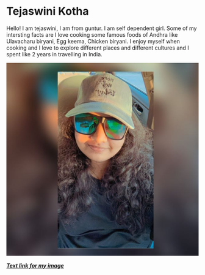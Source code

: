 # Tejaswini Kotha
Hello! I am tejaswini, I am from guntur. I am self dependent girl. Some of my intersting facts are I love cooking some famous foods of Andhra like Ulavacharu biryani, Egg keema, Chicken biryani. I enjoy myself when cooking and I love to explore different places and different cultures and I spent like 2 years in travelling in India.


 ![my image](teju.jpeg)
 
 [***Text link for my image***](teju.jpeg)